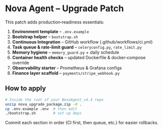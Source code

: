 
# Nova Agent – Upgrade Patch

This patch adds production‑readiness essentials:

1. **Environment template** – `.env.example`
2. **Bootstrap helper** – `bootstrap.sh`
3. **Continuous Integration** – GitHub workflow (.github/workflows/ci.yml)
4. **Task queue & rate‑limit guard** – `celeryconfig.py`, `rate_limit.py`
5. **Memory hygiene** – `memory_guard.py` + daily schedule
6. **Container health checks** – updated Dockerfile & docker‑compose override
7. **Observability starter** – Prometheus & Grafana configs
8. **Finance layer scaffold** – `payments/stripe_webhook.py`

## How to apply

```bash
# Inside the root of your NovaAgent_v4.4 repo
unzip nova_upgrade_package.zip -d .
cp .env.example .env  # then edit
./bootstrap.sh        # set up deps
```

Commit each section in order (CI first, then queue, etc.) for easier rollbacks.
